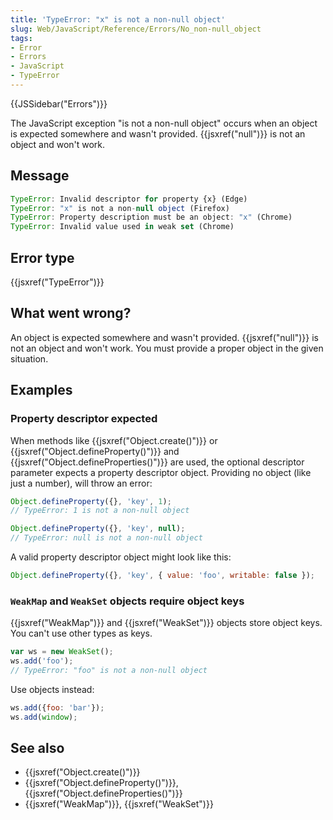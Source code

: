 ```yaml
---
title: 'TypeError: "x" is not a non-null object'
slug: Web/JavaScript/Reference/Errors/No_non-null_object
tags:
- Error
- Errors
- JavaScript
- TypeError
---
```

{{JSSidebar("Errors")}}

The JavaScript exception "is not a non-null object" occurs when an object is
expected somewhere and wasn't provided. {{jsxref("null")}} is not an
object and won't work.

## Message

```js
TypeError: Invalid descriptor for property {x} (Edge)
TypeError: "x" is not a non-null object (Firefox)
TypeError: Property description must be an object: "x" (Chrome)
TypeError: Invalid value used in weak set (Chrome)
```

## Error type

{{jsxref("TypeError")}}

## What went wrong?

An object is expected somewhere and wasn't provided. {{jsxref("null")}} is
not an object and won't work. You must provide a proper object in the given
situation.

## Examples

### Property descriptor expected

When methods like {{jsxref("Object.create()")}} or
{{jsxref("Object.defineProperty()")}} and
{{jsxref("Object.defineProperties()")}} are used, the optional
descriptor parameter expects a property descriptor object. Providing no object
(like just a number), will throw an error:

```js example-bad
Object.defineProperty({}, 'key', 1);
// TypeError: 1 is not a non-null object

Object.defineProperty({}, 'key', null);
// TypeError: null is not a non-null object
```

A valid property descriptor object might look like this:

```js example-good
Object.defineProperty({}, 'key', { value: 'foo', writable: false });
```

### `WeakMap` and `WeakSet` objects require object keys

{{jsxref("WeakMap")}} and {{jsxref("WeakSet")}} objects store
object keys. You can't use other types as keys.

```js example-bad
var ws = new WeakSet();
ws.add('foo');
// TypeError: "foo" is not a non-null object
```

Use objects instead:

```js example-good
ws.add({foo: 'bar'});
ws.add(window);
```

## See also

*   {{jsxref("Object.create()")}}
*   {{jsxref("Object.defineProperty()")}},
    {{jsxref("Object.defineProperties()")}}
*   {{jsxref("WeakMap")}}, {{jsxref("WeakSet")}}
